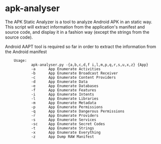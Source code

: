 # apk-analyser
The APK Static Analyzer is a tool to analyze Android APK in an static way. This script will extract information from the application's manifest and source code, and display it in a fashion way (except the strings from the source code).

Android AAPT tool is required so far in order to extract the information from the Android manifest

        Usage:
                apk-analyser.py -{a,b,c,d,f i,l,m,p,q,r,s,u,x,z} {App}
                -a      App Enumerate Activities
                -b      App Enumerate Broadcast Receiver
                -c      App Enumerate Content Providers
                -d      App Enumerate Data
                -e      App Enumerate Databases
                -f      App Enumerate Features
                -i      App Enumerate Intents
                -l      App Enumerate Libraries
                -m      App Enumerate Metadata
                -p      App Enumerate Permissions
                -q      App Enumerate Dangerous Permissions
                -r      App Enumerate Providers
                -s      App Enumerate Services
                -sc     App Enumerate Secret Codes
                -t      App Enumerate Strings
                -x      App Enumerate Everything
                -z      App Dump RAW Manifest
